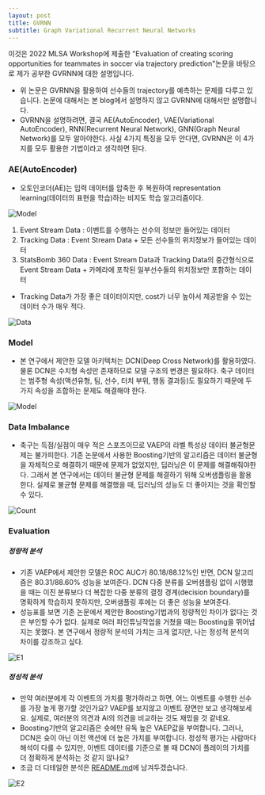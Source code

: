 ```yaml
---
layout: post
title: GVRNN
subtitle: Graph Variational Recurrent Neural Networks
---
```


이것은 2022 MLSA Workshop에 제출한 "Evaluation of creating scoring opportunities for teammates in soccer via trajectory prediction"논문을 바탕으로 제가 공부한 GVRNN에 대한 설명입니다.

- 위 논문은 GVRNN을 활용하여 선수들의 trajectory를 예측하는 문제를 다루고 있습니다. 논문에 대해서는 본 blog에서 설명하지 않고 GVRNN에 대해서만 설명합니다. 
- GVRNN을 설명하려면, 결국 AE(AutoEncoder), VAE(Variational AutoEncoder), RNN(Recurrent Neural Network), GNN(Graph Neural Network)를 모두 알아야한다. 사실 4가지 특징을 모두 안다면, GVRNN은 이 4가지를 모두 활용한 기법이라고 생각하면 된다.

### AE(AutoEncoder)
- 오토인코더(AE)는 입력 데이터를 압축한 후 복원하여 representation learning(데이터의 표현을 학습)하는 비지도 학습 알고리즘이다.
  
![Model](https://blog.kakaocdn.net/dn/8JonH/btqFBec9cAF/mhxdDF930R0CrHs9NdUKv1/img.png)
  
1. Event Stream Data : 이벤트를 수행하는 선수의 정보만 들어있는 데이터
2. Tracking Data : Event Stream Data + 모든 선수들의 위치정보가 들어있는 데이터
3. StatsBomb 360 Data : Event Stream Data과 Tracking Data의 중간형식으로 Event Stream Data + 카메라에 포착된 일부선수들의 위치정보만 포함하는 데이터
- Tracking Data가 가장 좋은 데이터이지만, cost가 너무 높아서 제공받을 수 있는 데이터 수가 매우 적다.

![Data](../assets/img/SoccerDataSet.jpg)

### Model
- 본 연구에서 제안한 모델 아키텍처는 DCN(Deep Cross Network)를 활용하였다. 물론 DCN은 수치형 속성만 존재하므로 모델 구조의 변경은 필요하다. 축구 데이터는 범주형 속성(액션유형, 팀, 선수, 터치 부위, 행동 결과등)도 필요하기 때문에 두가지 속성을 조합하는 문제도 해결해야 한다.

![Model](../assets/img/Model1.jpg)

### Data Imbalance
- 축구는 득점/실점이 매우 적은 스포츠이므로 VAEP의 라벨 특성상 데이터 불균형문제는 불가피한다. 기존 논문에서 사용한 Boosting기반의 알고리즘은 데이터 불균형을 자체적으로 해결하기 때문에 문제가 없었지만, 딥러닝은 이 문제를 해결해줘야한다. 그래서 본 연구에서는 데이터 불균형 문제를 해결하기 위해 오버샘플링을 활용한다. 실제로 불균형 문제를 해결했을 때, 딥러닝의 성능도 더 좋아지는 것을 확인할 수 있다.
  
![Count](../assets/img/DataCount.jpg)
  
### Evaluation

##### 정량적 분석
- 기존 VAEP에서 제안한 모델은 ROC AUC가 80.18/88.12%인 반면, DCN 알고리즘은 80.31/88.60% 성능을 보여준다. DCN 다중 분류를 오버샘플링 없이 시행했을 때는 이진 분류보다 더 복잡한 다중 분류의 결정 경계(decision boundary)를 명확하게 학습하지 못하지만, 오버샘플링 후에는 더 좋은 성능을 보여준다.
- 성능표를 보면 기존 논문에서 제안한 Boosting기법과의 정량적인 차이가 없다는 것은 부인할 수가 없다. 실제로 여러 파인튜닝작업을 거쳤을 때는 Boosting을 뛰어넘지는 못했다. 본 연구에서 정량적 분석의 가치는 크게 없지만, 나는 정성적 분석의 차이를 강조하고 싶다.
  
![E1](../assets/img/정량사진.jpg)

##### 정성적 분석
- 만약 여러분에게 각 이벤트의 가치를 평가하라고 하면, 어느 이벤트를 수행한 선수를 가장 높게 평가할 것인가요? VAEP를 보지않고 이벤트 장면만 보고 생각해보세요. 실제로, 여러분의 의견과 AI의 의견을 비교하는 것도 재밌을 것 같네요. 
- Boosting기반의 알고리즘은 슛에만 유독 높은 VAEP값을 부여합니다. 그러나, DCN은 슛이 아닌 이전 액션에 더 높은 가치를 부여합니다. 정성적 평가는 사람마다 해석이 다를 수 있지만, 이벤트 데이터를 기준으로 볼 때 DCN이 플레이의 가치를 더 정확하게 분석하는 것 같지 않나요?
- 조금 더 디테일한 분석은 [README.md](https://github.com/GunHeeJoe/VAEP/blob/main/README.md)에 남겨두겠습니다.
  
![E2](../assets/img/정성사진.jpg)
